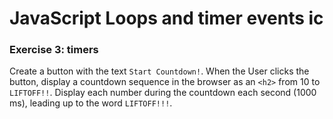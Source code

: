 # JavaScript Loops and timer events ic

### Exercise 3: timers
Create a button with the text `Start Countdown!`. When the User clicks the button, display a countdown sequence in the browser as an `<h2>` from 10 to `LIFTOFF!!`. Display each number during the countdown each second (1000 ms), leading up to the word `LIFTOFF!!!`.
